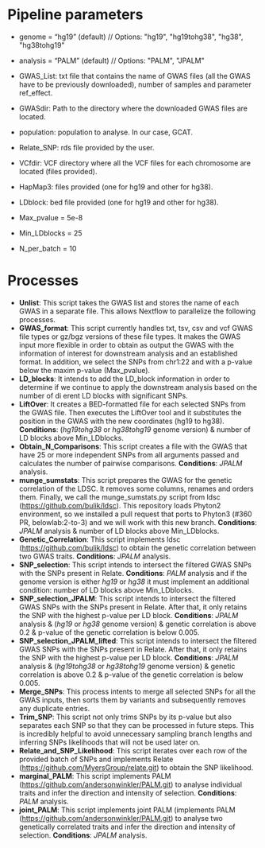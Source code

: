 # Pipeline parameters 
  
  - genome = “hg19” (default) // Options: "hg19", "hg19tohg38", "hg38", "hg38tohg19" 
  - analysis = “PALM” (default) // Options: "PALM", "JPALM" 
  - GWAS\_List: txt file that contains the name of GWAS files (all the GWAS have to be previously downloaded), number of samples and parameter ref_effect. 
  - GWASdir: Path to the directory where the downloaded GWAS files are located. 
  - population: population to analyse. In our case, GCAT.
  - Relate\_SNP: rds file provided by the user.
  
  - VCfdir: VCF directory where all the VCF files for each chromosome are located (files provided).
  - HapMap3: files provided (one for hg19 and other for hg38).
  - LDblock: bed file provided (one for hg19 and other for hg38).
    
  - Max\_pvalue = 5e-8 
  - Min\_LDblocks = 25 
  - N\_per\_batch = 10 

# Processes 

- **Unlist**: This script takes the GWAS list and stores the name of each GWAS in a separate file. This allows Nextflow to parallelize the following processes. 
- **GWAS\_format**: This script currently handles txt, tsv, csv and vcf GWAS file types or gz/bgz versions of these file types. It  makes  the  GWAS  input  more  flexible  in  order  to  obtain  as  output  the  GWAS  with  the information of interest  for downstream analysis  and an established format. In addition, we select the SNPs from chr1:22 and with a p-value below the maxim p-value (Max\_pvalue). 
- **LD\_blocks**: It intends to add the LD\_block information in order to determine  if we continue to apply the downstream analysis based on the number of di erent LD blocks with significant SNPs.
- **LiftOver**: It creates a BED-formatted file for each selected SNPs from the GWAS file. Then executes the LiftOver tool and it substitutes the position in the GWAS with the new coordinates (hg19 to hg38). **Conditions**: (*hg19tohg38* or *hg38tohg19* genome version) & number of LD blocks above Min\_LDblocks.
- **Obtain\_N\_Comparisons**: This script creates a file with the GWAS that have 25 or more independent SNPs from all arguments passed and calculates the number of pairwise comparisons. **Conditions**: *JPALM* analysis.
- **munge\_sumstats**: This script prepares the GWAS for the genetic correlation of the LDSC. It removes some columns, renames and orders them. Finally, we call the munge_sumstats.py script from ldsc (https://github.com/bulik/ldsc). This repository loads Phyton2 environment, so we installed a pull request that ports to Phyton3 (#360 PR, belowlab:2-to-3) and we will work with this new branch. **Conditions**: *JPALM* analysis & number of LD blocks above Min\_LDblocks.
- **Genetic\_Correlation**: This script implements ldsc (https://github.com/bulik/ldsc) to obtain the genetic correlation between two GWAS traits. **Conditions**: *JPALM* analysis. 
- **SNP\_selection**: This script  intends to intersect the filtered GWAS SNPs with the SNPs present in Relate. **Conditions**: *PALM* analysis and if the genome version is either *hg19* or *hg38* it must implement an additional condition: number of LD blocks above Min\_LDblocks.
- **SNP\_selection\_JPALM**: This script intends to intersect the filtered GWAS SNPs with the SNPs present in Relate. After that, it only retains the SNP with the highest p-value per LD block. **Conditions**: *JPALM* analysis & (*hg19* or *hg38* genome version) & genetic correlation is above 0.2 & p-value of the genetic correlation is below 0.005.
- **SNP\_selection\_JPALM\_lifted**: This script intends to intersect the filtered GWAS SNPs with the SNPs present in Relate. After that, it only retains the SNP with the highest p-value per LD block. **Conditions**: *JPALM* analysis & (*hg19tohg38* or *hg38tohg19* genome version) & genetic correlation is above 0.2 & p-value of the genetic correlation is below 0.005.
- **Merge\_SNPs**: This process intents to merge all selected SNPs for all the GWAS inputs, then sorts them by variants and subsequently removes any duplicate entries.
- **Trim\_SNP**: This script not only trims SNPs by its p-value but  also separates each SNP so that they can be processed in future steps. This is incredibly helpful to avoid unnecessary sampling branch lengths and inferring SNPs likelihoods that will not be used later on.
- **Relate\_and\_SNP\_Likelihood**: This script iterates over each row of the provided batch of SNPs and implements Relate (https://github.com/MyersGroup/relate.git) to obtain the SNP likelihood.
- **marginal\_PALM**: This script implements PALM (https://github.com/andersonwinkler/PALM.git) to analyse individual traits and infer the direction and intensity of selection. **Conditions**: *PALM* analysis.
- **joint\_PALM**: This script implements joint PALM (implements PALM (https://github.com/andersonwinkler/PALM.git) to analyse two genetically correlated traits and infer the direction and intensity of selection. **Conditions**: *JPALM* analysis.
